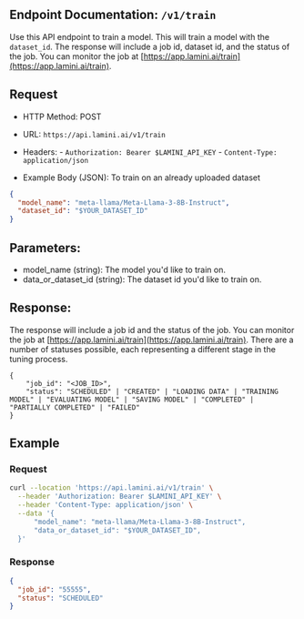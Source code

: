 ## Endpoint Documentation: `/v1/train`

Use this API endpoint to train a model. This will train a model with the `dataset_id`. The response will include a job id, dataset id, and the status of the job. You can monitor the job at [https://app.lamini.ai/train](https://app.lamini.ai/train).

## Request

- HTTP Method: POST
- URL: `https://api.lamini.ai/v1/train`
- Headers:
      - `Authorization: Bearer $LAMINI_API_KEY`
      - `Content-Type: application/json`

- Example Body (JSON):
To train on an already uploaded dataset

```json
{
  "model_name": "meta-llama/Meta-Llama-3-8B-Instruct",
  "dataset_id": "$YOUR_DATASET_ID"
}
```

## Parameters:

- model_name (string): The model you'd like to train on.
- data_or_dataset_id (string): The dataset id you'd like to train on.
## Response:

The response will include a job id and the status of the job. You can monitor the job at [https://app.lamini.ai/train](https://app.lamini.ai/train). There are a number of statuses possible, each representing a different stage in the tuning process.

```
{
    "job_id": "<JOB_ID>",
    "status": "SCHEDULED" | "CREATED" | "LOADING DATA" | "TRAINING MODEL" | "EVALUATING MODEL" | "SAVING MODEL" | "COMPLETED" | "PARTIALLY COMPLETED" | "FAILED"
}
```

## Example

### Request

```bash
curl --location 'https://api.lamini.ai/v1/train' \
  --header 'Authorization: Bearer $LAMINI_API_KEY' \
  --header 'Content-Type: application/json' \
  --data '{
      "model_name": "meta-llama/Meta-Llama-3-8B-Instruct",
      "data_or_dataset_id": "$YOUR_DATASET_ID",
  }'
```

### Response

```json
{
  "job_id": "55555",
  "status": "SCHEDULED"
}
```
